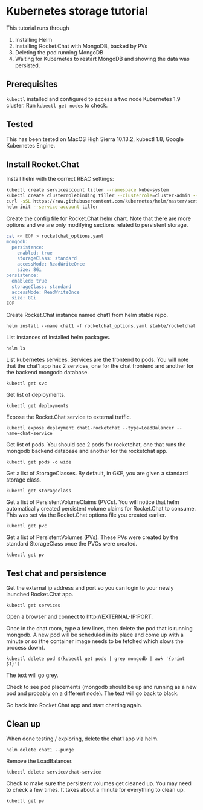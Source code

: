 # Kubernetes storage tutorial

This tutorial runs through
1. Installing Helm
2. Installing Rocket.Chat with MongoDB, backed by PVs
3. Deleting the pod running MongoDB
4. Waiting for Kubernetes to restart MongoDB and showing the data was persisted.

## Prerequisites

`kubectl` installed and configured to access a two node Kubernetes 1.9 cluster. Run `kubectl get nodes` to check.

## Tested

This has been tested on MacOS High Sierra 10.13.2, kubectl 1.8, Google Kubernetes Engine.

## Install Rocket.Chat 

Install helm with the correct RBAC settings:

```bash
kubectl create serviceaccount tiller --namespace kube-system
kubectl create clusterrolebinding tiller --clusterrole=cluster-admin --serviceaccount=kube-system:tiller
curl -sSL https://raw.githubusercontent.com/kubernetes/helm/master/scripts/get | sh
helm init --service-account tiller
```

Create the config file for Rocket.Chat helm chart. Note that there are more options and we are only modifying sections related to persistent storage.

```bash
cat << EOF > rocketchat_options.yaml
mongodb:
  persistence:
    enabled: true
    storageClass: standard
    accessMode: ReadWriteOnce
    size: 8Gi
persistence:
  enabled: true
  storageClass: standard
  accessMode: ReadWriteOnce
  size: 8Gi
EOF
```

Create Rocket.Chat instance named chat1 from helm stable repo.

`helm install --name chat1 -f rocketchat_options.yaml stable/rocketchat`

List instances of installed helm packages.

`helm ls`

List kubernetes services. Services are the frontend to pods. You will note that the chat1 app has 2 services, one for the chat frontend and another for the backend mongodb database.

`kubectl get svc`

Get list of deployments.

`kubectl get deployments`

Expose the Rocket.Chat service to external traffic.

`kubectl expose deployment chat1-rocketchat --type=LoadBalancer --name=chat-service`

Get list of pods. You should see 2 pods for rocketchat, one that runs the mongodb backend database and another for the rocketchat app.

`kubectl get pods -o wide`

Get a list of StorageClasses. By default, in GKE, you are given a standard storage class.

`kubectl get storageclass`

Get a list of PersistentVolumeClaims (PVCs). You will notice that helm automatically created persistent volume claims for Rocket.Chat to consume. This was set via the Rocket.Chat options file you created earlier.

`kubectl get pvc`

Get a list of PersistentVolumes (PVs). These PVs were created by the standard StorageClass once the PVCs were created.

`kubectl get pv`

## Test chat and persistence

Get the external ip address and port so you can login to your newly launched Rocket.Chat app.

`kubectl get services`

Open a browser and connect to http://EXTERNAL-IP:PORT.

Once in the chat room, type a few lines, then delete the pod that is running mongodb. A new pod will be scheduled in its place and come up with a minute or so (the container image needs to be fetched which slows the process down).

`kubectl delete pod $(kubectl get pods | grep mongodb | awk '{print $1}')`

The text will go grey.

Check to see pod placements (mongodb should be up and running as a new pod and probably on a different node). The text will go back to black.

Go back into Rocket.Chat app and start chatting again.

## Clean up

When done testing / exploring, delete the chat1 app via helm.

`helm delete chat1 --purge`

Remove the LoadBalancer.

`kubectl delete service/chat-service`

Check to make sure the persistent volumes get cleaned up. You may need to check a few times. It takes about a minute for everything to clean up.

`kubectl get pv`



